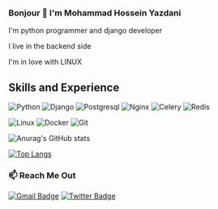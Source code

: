### Bonjour 👋 I'm Mohammad Hossein Yazdani

I'm python programmer and django developer

I live in the backend side

I'm in love with LINUX

## Skills and Experience
![Python](https://img.shields.io/badge/-Python-333333?style=for-the-badge&logo=python)
![Django](https://img.shields.io/badge/-Django-333333?style=for-the-badge&logo=django)
![Postgresql](https://img.shields.io/badge/-Postgresql-333333?style=for-the-badge&logo=postgresql)
![Nginx](https://img.shields.io/badge/-Nginx-333333?style=for-the-badge&logo=nginx)
![Celery](https://img.shields.io/badge/-Celery-333333?style=for-the-badge&logo=celery)
![Redis](https://img.shields.io/badge/-Redis-333333?style=for-the-badge&logo=redis)


![Linux](https://img.shields.io/badge/-Linux-333333?style=for-the-badge&logo=linux)
![Docker](https://img.shields.io/badge/-Docker-333333?style=for-the-badge&logo=docker)
![Git](https://img.shields.io/badge/-Git-333333?style=for-the-badge&logo=git)

![Anurag's GitHub stats](https://github-readme-stats.vercel.app/api?username=MAM-SYS&show_icons=true&theme=tokyonight)

[![Top Langs](https://github-readme-stats.vercel.app/api/top-langs/?username=MAM-SYS&layout=compact)](https://github.com/MAM-SYS)







### 📫 Reach Me Out
[![Gmail Badge](https://img.shields.io/badge/Gmail-c14438?style=flat-square&logo=Gmail&logoColor=white&link=mailto:mishra.shanu15@gmail.com)](mailto:m.hossein95th@gmail.com)
[![Twitter Badge](https://img.shields.io/badge/-@_MAMSI-1ca0f1?style=flat-square&labelColor=1ca0f1&logo=twitter&logoColor=white&link=https://twitter.com/_MAMSI)](https://twitter.com/_MAMSI) 
